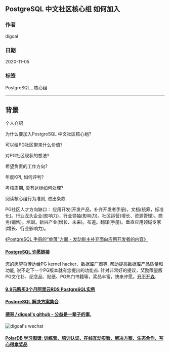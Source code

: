 ## PostgreSQL 中文社区核心组 如何加入               
                    
### 作者                    
digoal                    
                    
### 日期                    
2020-11-05                    
                    
### 标签                    
PostgreSQL , 核心组                 
                    
----                    
                    
## 背景            
个人介绍      
    
为什么要加入PostgreSQL 中文社区核心组?     
    
可以给PG社区带来什么价值?     
    
对PG社区现状的想法?     
    
希望负责的工作方向?     
    
年度KPI, 如何评判?     
    
考核周期, 没有达标如何处理?        
    
阅读核心组行为准则, 进出条款.    
  
PG社区人才方向缺口： 应用开发(开发产品，补齐开发者手册)。文档(统筹，标准化)。行业龙头企业(影响力)，行业领袖(影响力)。社区运营(增长、资源管理)。商务(销售)。培训。新兴产业(增长、未来)。布道。翻译(手册)。垂直应用领域专家(增长、行业影响力)。    
  
[《PostgreSQL 手册的“单薄”方面 - 发动群主补充面向应用开发者的内容》](../202010/20201031_06.md)  
    
    
  
#### [PostgreSQL 许愿链接](https://github.com/digoal/blog/issues/76 "269ac3d1c492e938c0191101c7238216")
您的愿望将传达给PG kernel hacker、数据库厂商等, 帮助提高数据库产品质量和功能, 说不定下一个PG版本就有您提出的功能点. 针对非常好的提议，奖励限量版PG文化衫、纪念品、贴纸、PG热门书籍等，奖品丰富，快来许愿。[开不开森](https://github.com/digoal/blog/issues/76 "269ac3d1c492e938c0191101c7238216").  
  
  
#### [9.9元购买3个月阿里云RDS PostgreSQL实例](https://www.aliyun.com/database/postgresqlactivity "57258f76c37864c6e6d23383d05714ea")
  
  
#### [PostgreSQL 解决方案集合](https://yq.aliyun.com/topic/118 "40cff096e9ed7122c512b35d8561d9c8")
  
  
#### [德哥 / digoal's github - 公益是一辈子的事.](https://github.com/digoal/blog/blob/master/README.md "22709685feb7cab07d30f30387f0a9ae")
  
  
![digoal's wechat](../pic/digoal_weixin.jpg "f7ad92eeba24523fd47a6e1a0e691b59")
  
  
#### [PolarDB 学习图谱: 训练营、培训认证、在线互动实验、解决方案、生态合作、写心得拿奖品](https://www.aliyun.com/database/openpolardb/activity "8642f60e04ed0c814bf9cb9677976bd4")
  
